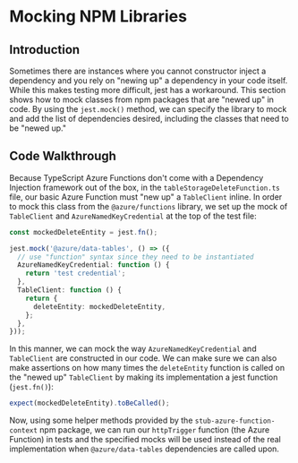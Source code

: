 # Mocking NPM Libraries

## Introduction

Sometimes there are instances where you cannot constructor inject a dependency and you rely on "newing up" a dependency in your code itself.
While this makes testing more difficult, jest has a workaround.
This section shows how to mock classes from npm packages that are "newed up" in code.
By using the `jest.mock()` method, we can specify the library to mock and add the list of dependencies desired, including the classes that need to be "newed up."

## Code Walkthrough

Because TypeScript Azure Functions don't come with a Dependency Injection framework out of the box, in the `tableStorageDeleteFunction.ts` file, our basic Azure Function must "new up" a `TableClient` inline.
In order to mock this class from the `@azure/functions` library, we set up the mock of `TableClient`
and `AzureNamedKeyCredential` at the top of the test file:

```ts
const mockedDeleteEntity = jest.fn();

jest.mock('@azure/data-tables', () => ({
  // use "function" syntax since they need to be instantiated
  AzureNamedKeyCredential: function () {
    return 'test credential';
  },
  TableClient: function () {
    return {
      deleteEntity: mockedDeleteEntity,
    };
  },
}));
```

In this manner, we can mock the way `AzureNamedKeyCredential` and `TableClient` are constructed in our code.
We can make sure we can also make assertions on how many times the `deleteEntity` function is called on the "newed up" `TableClient` by making its implementation a jest function (`jest.fn()`):

```ts
expect(mockedDeleteEntity).toBeCalled();
```

Now, using some helper methods provided by the `stub-azure-function-context` npm package, we can run our `httpTrigger` function (the Azure Function) in tests and the specified mocks will be used instead of the real implementation when `@azure/data-tables` dependencies are called upon.
